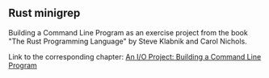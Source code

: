 ## Rust minigrep

Building a Command Line Program as an exercise project from the book "The Rust Programming Language" by Steve Klabnik and Carol Nichols.

Link to the corresponding chapter: [An I/O Project: Building a Command Line Program](https://doc.rust-lang.org/book/ch12-00-an-io-project.html)
